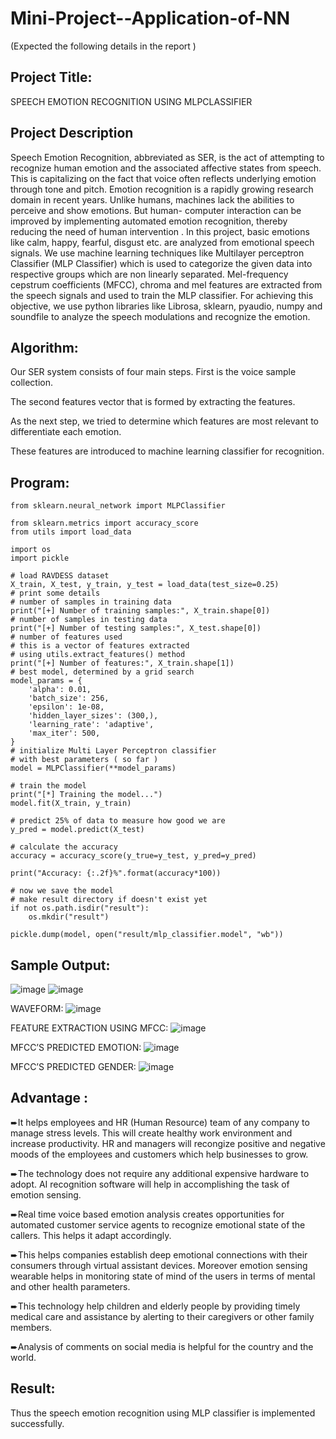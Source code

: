 # Mini-Project--Application-of-NN


(Expected the following details in the report )
## Project Title:
SPEECH EMOTION RECOGNITION USING MLPCLASSIFIER

## Project Description 

Speech Emotion Recognition, abbreviated as SER, is the act of 
attempting to recognize human emotion and the associated affective 
states from speech. This is capitalizing on the fact that voice often 
reflects underlying emotion through tone and pitch. Emotion recognition 
is a rapidly growing research domain in recent years. Unlike humans, 
machines lack the abilities to perceive and show emotions. But human-
computer interaction can be improved by implementing automated 
emotion recognition, thereby reducing the need of human intervention
. In this project, basic emotions like calm, happy, fearful, disgust etc. are 
analyzed from emotional speech signals. We use machine learning 
techniques like Multilayer perceptron Classifier (MLP Classifier) which 
is used to categorize the given data into respective groups which are non 
linearly separated. Mel-frequency cepstrum coefficients (MFCC), 
chroma and mel features are extracted from the speech signals and used
 to train the MLP classifier. For achieving this objective, we use python 
libraries like Librosa, sklearn, pyaudio, numpy and soundfile to analyze 
the speech modulations and recognize the emotion.


## Algorithm:

Our SER system consists of four main steps. First is the voice sample collection. 

The second features vector that is formed by extracting the features.

As the next step, we tried to determine which features are most relevant to differentiate each emotion. 

These features are introduced to machine learning classifier for recognition. 

## Program:
```
from sklearn.neural_network import MLPClassifier

from sklearn.metrics import accuracy_score
from utils import load_data

import os
import pickle

# load RAVDESS dataset
X_train, X_test, y_train, y_test = load_data(test_size=0.25)
# print some details
# number of samples in training data
print("[+] Number of training samples:", X_train.shape[0])
# number of samples in testing data
print("[+] Number of testing samples:", X_test.shape[0])
# number of features used
# this is a vector of features extracted 
# using utils.extract_features() method
print("[+] Number of features:", X_train.shape[1])
# best model, determined by a grid search
model_params = {
    'alpha': 0.01,
    'batch_size': 256,
    'epsilon': 1e-08, 
    'hidden_layer_sizes': (300,), 
    'learning_rate': 'adaptive', 
    'max_iter': 500, 
}
# initialize Multi Layer Perceptron classifier
# with best parameters ( so far )
model = MLPClassifier(**model_params)

# train the model
print("[*] Training the model...")
model.fit(X_train, y_train)

# predict 25% of data to measure how good we are
y_pred = model.predict(X_test)

# calculate the accuracy
accuracy = accuracy_score(y_true=y_test, y_pred=y_pred)

print("Accuracy: {:.2f}%".format(accuracy*100))

# now we save the model
# make result directory if doesn't exist yet
if not os.path.isdir("result"):
    os.mkdir("result")

pickle.dump(model, open("result/mlp_classifier.model", "wb"))
```


## Sample Output:
![image](https://user-images.githubusercontent.com/114254543/205448260-671c4ef1-eb85-4349-8b78-1ddea44bd7c5.png)
![image](https://user-images.githubusercontent.com/114254543/205448361-d7d6ef4b-abe3-4bdf-a34e-b65219eba127.png)

WAVEFORM:
![image](https://user-images.githubusercontent.com/114254543/205448311-35364222-fdde-4175-937d-ab2846de4eed.png)

FEATURE EXTRACTION USING MFCC:
![image](https://user-images.githubusercontent.com/114254543/205448374-e92d87e9-053f-406c-b391-b97bfc526a45.png)

MFCC’S PREDICTED EMOTION:
![image](https://user-images.githubusercontent.com/114254543/205448385-d5d7ea84-5ace-4577-b540-8ae4df51ea3d.png)

MFCC’S PREDICTED GENDER:
![image](https://user-images.githubusercontent.com/114254543/205448405-52a1b0e4-6093-41b0-82d7-f809ee2c27cf.png)


## Advantage :

➨It helps employees and HR (Human Resource) team of any company to manage stress levels. This will create healthy work environment and increase productivity. HR and managers will recongize positive and negative moods of the employees and customers which help businesses to grow.

➨The technology does not require any additional expensive hardware to adopt. AI recognition software will help in accomplishing the task of emotion sensing.

➨Real time voice based emotion analysis creates opportunities for automated customer service agents to recognize emotional state of the callers. This helps it adapt accordingly.

➨This helps companies establish deep emotional connections with their consumers through virtual assistant devices. Moreover emotion sensing wearable helps in monitoring state of mind of the users in terms of mental and other health parameters.

➨This technology help children and elderly people by providing timely medical care and assistance by alerting to their caregivers or other family members.

➨Analysis of comments on social media is helpful for the country and the world.

## Result:
Thus the speech emotion recognition using MLP classifier is implemented successfully.

